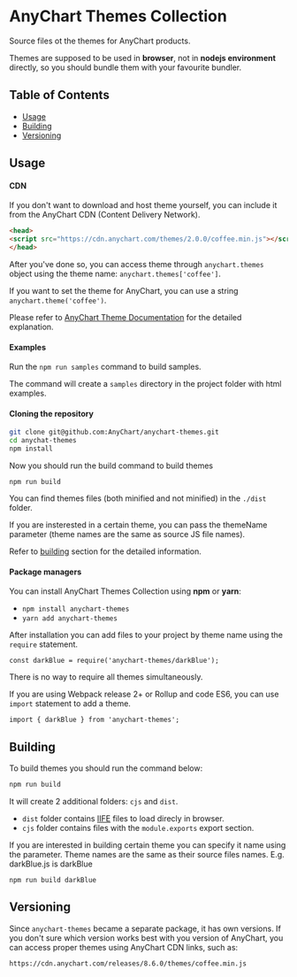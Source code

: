 # AnyChart Themes Collection
Source files ot the themes for AnyChart products.

Themes are supposed to be used in **browser**, not in **nodejs environment** directly, so you should bundle them with your favourite bundler.

## Table of Contents
* [Usage](#usage)
* [Building](#building)
* [Versioning](#versioning)

## Usage

#### CDN
If you don't want to download and host theme yourself, you can include it from the AnyChart CDN (Content Delivery Network).

```html
<head>
<script src="https://cdn.anychart.com/themes/2.0.0/coffee.min.js"></script>
</head>
```

After you've done so, you can access theme through `anychart.themes` object using the theme name: `anychart.themes['coffee']`.

If you want to set the theme for AnyChart, you can use a string `anychart.theme('coffee')`.

Please refer to [AnyChart Theme Documentation](https://docs.anychart.com/Appearance_Settings/Themes) for the detailed explanation.


#### Examples
Run the `npm run samples` command to build samples.

The command will create a `samples` directory in the project folder with html examples.


#### Cloning the repository
```bash
git clone git@github.com:AnyChart/anychart-themes.git
cd anychat-themes
npm install
```
Now you should run the build command to build themes

```
npm run build
```
You can find themes files (both minified and not minified) in the `./dist` folder.

If you are insterested in a certain theme, you can pass the themeName parameter (theme names are the same as source JS file names).

Refer to [building](#building) section for the detailed information.


#### Package managers

You can install AnyChart Themes Collection using **npm** or **yarn**:

* `npm install anychart-themes`
* `yarn add anychart-themes`

After installation you can add files to your project by theme name using the `require` statement.

```
const darkBlue = require('anychart-themes/darkBlue');
```

There is no way to require all themes simultaneously.

If you are using Webpack release 2+ or Rollup and code ES6, you can use `import` statement to add a theme.

```
import { darkBlue } from 'anychart-themes';
```

## Building
To build themes you should run the command below:

```bash
npm run build
```
It will create 2 additional folders: `cjs` and `dist`.

* `dist` folder contains [IIFE](https://en.wikipedia.org/wiki/Immediately_invoked_function_expression) files to load direcly in browser.
* `cjs` folder contains files with the `module.exports` export section.

If you are interested in building certain theme you can specify it name using the parameter. Theme names are the same as their source files names. E.g. darkBlue.js is darkBlue

```
npm run build darkBlue
```

## Versioning
Since `anychart-themes` became a separate package, it has own versions.
If you don't sure which version works best with you version of AnyChart, you can access proper themes using AnyChart CDN links, such as:

`https://cdn.anychart.com/releases/8.6.0/themes/coffee.min.js`
